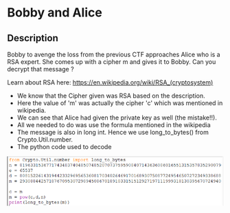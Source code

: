 # Bobby and Alice
## Description
Bobby to avenge the loss from the previous CTF approaches Alice who is a RSA expert.
She comes up with a cipher m and gives it to Bobby.
Can you decrypt that message ?

Learn about RSA here: https://en.wikipedia.org/wiki/RSA_(cryptosystem)

+ We know that the Cipher given was RSA based on the description.
+ Here the value of 'm' was actually the cipher 'c' which was mentioned in wikipedia.
+ We can see that Alice had given the private key as well (the mistake!!).
+ All we needed to do was use the formula mentioned in the wikipedia
+ The message is also in long int. Hence we use long_to_bytes() from Crypto.Util.number.
+ The python code used to decode
<img src = "./b&a.PNG" alt = "Website Form" />
